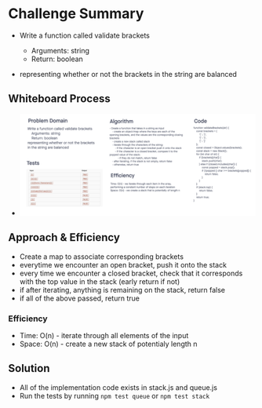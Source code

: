 # Challenge Summary

- Write a function called validate brackets
  - Arguments: string
  - Return: boolean

- representing whether or not the brackets in the string are balanced

## Whiteboard Process

- ![whiteboard](assets/stack-queue-brackets.png)

## Approach & Efficiency

- Create a map to associate corresponding brackets
- everytime we encounter an open bracket, push it onto the stack
- every time we encounter a closed bracket, check that it corresponds with the top value in the stack (early return if not)
- if after iterating, anything is remaining on the stack, return false
- if all of the above passed, return true

### Efficiency

- Time: O(n) - iterate through all elements of the input
- Space: O(n) - create a new stack of potentialy length n

## Solution

- All of the implementation code exists in stack.js and queue.js
- Run the tests by running `npm test queue` or `npm test stack`
